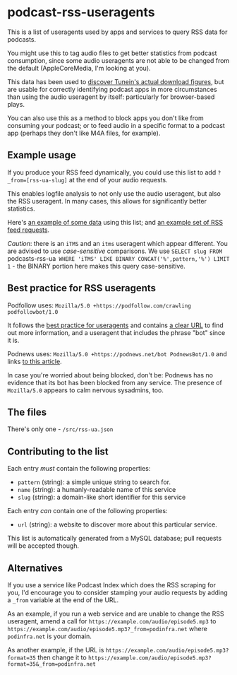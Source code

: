 # podcast-rss-useragents
This is a list of useragents used by apps and services to query RSS data for podcasts.

You might use this to tag audio files to get better statistics from podcast consumption, since some audio useragents are not able to be changed from the default (AppleCoreMedia, I'm looking at you).

This data has been used to [discover Tunein's actual download figures](https://podnews.net/article/eight-times-bigger-podcast-user-agents), but are usable for correctly identifying podcast apps in more circumstances than using the audio useragent by itself: particularly for browser-based plays.

You can also use this as a method to block apps you don't like from consuming your podcast; or to feed audio in a specific format to a podcast app (perhaps they don't like M4A files, for example).

## Example usage

If you produce your RSS feed dynamically, you could use this list to add `?_from=[rss-ua-slug]` at the end of your audio requests.

This enables logfile analysis to not only use the audio useragent, but also the RSS useragent. In many cases, this allows for significantly better statistics.

Here's [an example of some data](https://podnews.net/article/podnews-podcast-stats) using this list; and [an example set of RSS feed requests](https://podnews.net/article/podnews-rss-stats).

_Caution_: there is an `iTMS` and an `itms` useragent which appear different. You are advised to use _case-sensitive_ comparisons. We use `SELECT slug FROM `podcasts-rss-ua` WHERE 'iTMS' LIKE BINARY CONCAT('%',pattern,'%') LIMIT 1` - the BINARY portion here makes this query case-sensitive.

## Best practice for RSS useragents

Podfollow uses: `Mozilla/5.0 +https://podfollow.com/crawling podfollowbot/1.0`

It follows the [best practice for useragents](https://developers.whatismybrowser.com/learn/user-agent-best-practices/) and contains [a clear URL](https://podfollow.com/crawling) to find out more information, and a useragent that includes the phrase "bot" since it is.

Podnews uses: `Mozilla/5.0 +https://podnews.net/bot PodnewsBot/1.0` and links [to this article](https://podnews.net/article/podnews-bot).

In case you're worried about being blocked, don't be: Podnews has no evidence that its bot has been blocked from any service. The presence of `Mozilla/5.0` appears to calm nervous sysadmins, too.

## The files

There's only one - `/src/rss-ua.json`

## Contributing to the list

Each entry _must_ contain the following properties:

* `pattern` (string): a simple unique string to search for.
* `name` (string): a humanly-readable name of this service
* `slug` (string): a domain-like short identifier for this service

Each entry _can_ contain one of the following properties:

* `url` (string): a website to discover more about this particular service.

This list is automatically generated from a MySQL database; pull requests will be accepted though.

## Alternatives

If you use a service like Podcast Index which does the RSS scraping for you, I'd encourage you to consider stamping your audio requests by adding a `_from` variable at the end of the URL.

As an example, if you run a web service and are unable to change the RSS useragent, amend a call for `https://example.com/audio/episode5.mp3` to `https://example.com/audio/episode5.mp3?_from=podinfra.net` where `podinfra.net` is your domain.

As another example, if the URL is `https://example.com/audio/episode5.mp3?format=35` then change it to `https://example.com/audio/episode5.mp3?format=35&_from=podinfra.net`

